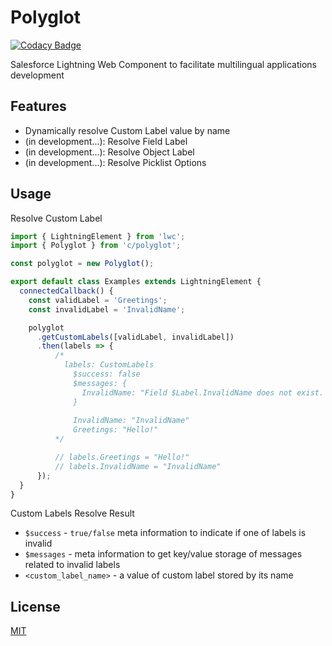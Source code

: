 # Polyglot

[![Codacy Badge](https://api.codacy.com/project/badge/Grade/2ab1efe399f34f45936a98cda366c2c2)](https://app.codacy.com/manual/ruslan-kurchenko/lwc-polyglot?utm_source=github.com&utm_medium=referral&utm_content=ruslan-kurchenko/lwc-polyglot&utm_campaign=Badge_Grade_Dashboard)

Salesforce Lightning Web Component to facilitate multilingual applications development 

## Features

- Dynamically resolve Custom Label value by name
- (in development...): Resolve Field Label
- (in development...): Resolve Object Label
- (in development...): Resolve Picklist Options

## Usage

Resolve Custom Label

```javascript
import { LightningElement } from 'lwc';
import { Polyglot } from 'c/polyglot';

const polyglot = new Polyglot();

export default class Examples extends LightningElement {
  connectedCallback() {
    const validLabel = 'Greetings';
    const invalidLabel = 'InvalidName';

    polyglot
      .getCustomLabels([validLabel, invalidLabel])
      .then(labels => {
          /*
            labels: CustomLabels
              $success: false
              $messages: {
                InvalidName: "Field $Label.InvalidName does not exist. Check spelling"
              }
              
              InvalidName: "InvalidName"
              Greetings: "Hello!"
          */

          // labels.Greetings = "Hello!"
          // labels.InvalidName = "InvalidName"
      });
  }
}
```

Custom Labels Resolve Result

- `$success` - `true/false` meta information to indicate if one of labels is invalid
- `$messages` - meta information to get key/value storage of messages related to invalid labels
- `<custom_label_name>` - a value of custom label stored by its name


## License

[MIT](https://github.com/ruslan-kurchenko/sfdc-lax/blob/master/docs/LICENSE)

